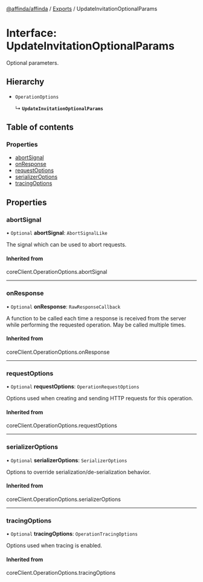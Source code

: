 [@affinda/affinda](../README.md) / [Exports](../modules.md) / UpdateInvitationOptionalParams

# Interface: UpdateInvitationOptionalParams

Optional parameters.

## Hierarchy

- `OperationOptions`

  ↳ **`UpdateInvitationOptionalParams`**

## Table of contents

### Properties

- [abortSignal](UpdateInvitationOptionalParams.md#abortsignal)
- [onResponse](UpdateInvitationOptionalParams.md#onresponse)
- [requestOptions](UpdateInvitationOptionalParams.md#requestoptions)
- [serializerOptions](UpdateInvitationOptionalParams.md#serializeroptions)
- [tracingOptions](UpdateInvitationOptionalParams.md#tracingoptions)

## Properties

### abortSignal

• `Optional` **abortSignal**: `AbortSignalLike`

The signal which can be used to abort requests.

#### Inherited from

coreClient.OperationOptions.abortSignal

___

### onResponse

• `Optional` **onResponse**: `RawResponseCallback`

A function to be called each time a response is received from the server
while performing the requested operation.
May be called multiple times.

#### Inherited from

coreClient.OperationOptions.onResponse

___

### requestOptions

• `Optional` **requestOptions**: `OperationRequestOptions`

Options used when creating and sending HTTP requests for this operation.

#### Inherited from

coreClient.OperationOptions.requestOptions

___

### serializerOptions

• `Optional` **serializerOptions**: `SerializerOptions`

Options to override serialization/de-serialization behavior.

#### Inherited from

coreClient.OperationOptions.serializerOptions

___

### tracingOptions

• `Optional` **tracingOptions**: `OperationTracingOptions`

Options used when tracing is enabled.

#### Inherited from

coreClient.OperationOptions.tracingOptions

